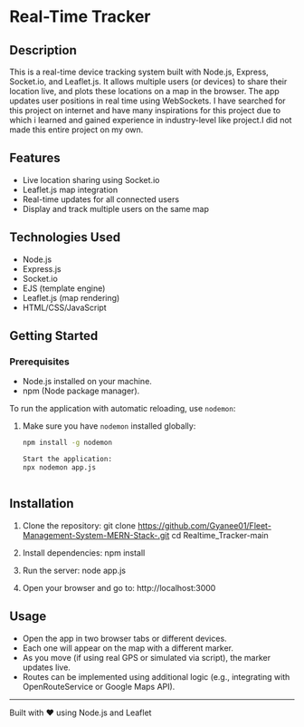 # Real-Time Tracker


## Description
This is a real-time device tracking system built with Node.js, Express, Socket.io, and Leaflet.js. It allows multiple users (or devices) to share their location live, and plots these locations on a map in the browser. The app updates user positions in real time using WebSockets.
I have searched for this project on internet and have many inspirations for this project due to which i learned and gained experience in industry-level like project.I did not made this entire project on my own.

## Features
- Live location sharing using Socket.io
- Leaflet.js map integration
- Real-time updates for all connected users
- Display and track multiple users on the same map

## Technologies Used
- Node.js
- Express.js
- Socket.io
- EJS (template engine)
- Leaflet.js (map rendering)
- HTML/CSS/JavaScript

## Getting Started

### Prerequisites

- Node.js installed on your machine.
- npm (Node package manager).

To run the application with automatic reloading, use `nodemon`:

1. Make sure you have `nodemon` installed globally:
   ```bash
   npm install -g nodemon

   Start the application:
   npx nodemon app.js



## Installation

1. Clone the repository:
git clone https://github.com/Gyanee01/Fleet-Management-System-MERN-Stack-.git
cd Realtime_Tracker-main

2. Install dependencies:
npm install

3. Run the server:
node app.js

4. Open your browser and go to:
http://localhost:3000


## Usage

- Open the app in two browser tabs or different devices.
- Each one will appear on the map with a different marker.
- As you move (if using real GPS or simulated via script), the marker updates live.
- Routes can be implemented using additional logic (e.g., integrating with OpenRouteService or Google Maps API).



---

Built with ❤️ using Node.js and Leaflet


